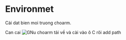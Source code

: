 # Environmet
Cài dat bien moi truong choarm. 

Can cai ![GNu choarm](https://developer.arm.com/tools-and-software/open-source-software/developer-tools/gnu-toolchain/gnu-rm) tải về và cài vào ô C rôi add path
